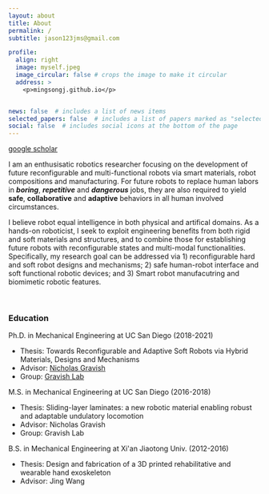 ```yaml
---
layout: about
title: About
permalink: /
subtitle: jason123jms@gmail.com

profile:
  align: right
  image: myself.jpeg
  image_circular: false # crops the image to make it circular
  address: >
    <p>mingsongj.github.io</p>


news: false  # includes a list of news items
selected_papers: false  # includes a list of papers marked as "selected={true}"
social: false  # includes social icons at the bottom of the page
---
```



[google scholar](https://scholar.google.com/citations?user=HN7FTlYAAAAJ&hl=en)

I am an enthusisatic robotics researcher focusing on the development of future reconfigurable and multi-functional robots via smart materials, robot compositions and manufacturing. For future robots to replace human labors in **_boring_**, **_repetitive_** and **_dangerous_** jobs, they are also required to yield **safe**, **collaborative** and **adaptive** behaviors in all human involved circumstances. 

I believe robot equal intelligence in both physical and artifical domains. As a hands-on roboticist, I seek to exploit engineering benefits from both rigid and soft materials and structures, and to combine those for establishing future robots with reconfigurable states and multi-modal functionalities. Specifically, my research goal can be addressed via 1) reconfigurable hard and soft robot designs and mechanisms; 2) safe human-robot interface and soft functional robotic devices; and 3) Smart robot manufacutring and biomimetic robotic features. 

<br/>

### Education

Ph.D. in Mechanical Engineering at UC San Diego (2018-2021)
- Thesis: Towards Reconfigurable and Adaptive Soft Robots via Hybrid Materials, Designs and Mechanisms
- Advisor: [Nicholas Gravish](http://web.eng.ucsd.edu/~ngravish/)
- Group: [Gravish Lab](http://gravishlab.ucsd.edu/)

M.S. in Mechanical Engineering at UC San Diego (2016-2018)
- Thesis: Sliding-layer laminates: a new robotic material enabling robust and adaptable undulatory locomotion
- Advisor: Nicholas Gravish
- Group: Gravish Lab

B.S. in Mechanical Engineering at Xi'an Jiaotong Univ. (2012-2016)
- Thesis: Design and fabrication of a 3D printed rehabilitative and wearable hand exoskeleton 
- Advisor: Jing Wang
